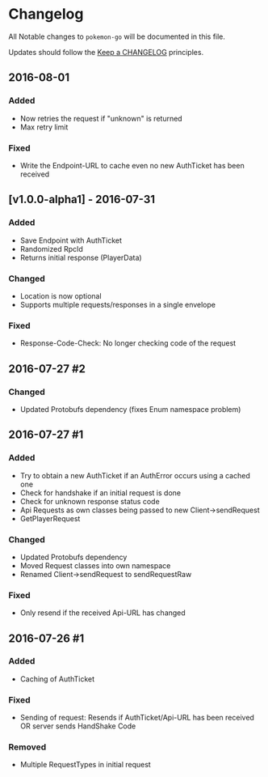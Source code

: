 # Changelog

All Notable changes to `pokemon-go` will be documented in this file.

Updates should follow the [Keep a CHANGELOG](http://keepachangelog.com/) principles.

## 2016-08-01

### Added
- Now retries the request if "unknown" is returned
- Max retry limit

### Fixed
- Write the Endpoint-URL to cache even no new AuthTicket has been received

## [v1.0.0-alpha1] - 2016-07-31

### Added
- Save Endpoint with AuthTicket
- Randomized RpcId
- Returns initial response (PlayerData)

### Changed
- Location is now optional
- Supports multiple requests/responses in a single envelope

### Fixed
- Response-Code-Check: No longer checking code of the request

## 2016-07-27 #2

### Changed
- Updated Protobufs dependency (fixes Enum namespace problem)

## 2016-07-27 #1

### Added
- Try to obtain a new AuthTicket if an AuthError occurs using a cached one
- Check for handshake if an initial request is done
- Check for unknown response status code
- Api Requests as own classes being passed to new Client->sendRequest
- GetPlayerRequest

### Changed
- Updated Protobufs dependency
- Moved Request classes into own namespace
- Renamed Client->sendRequest to sendRequestRaw

### Fixed
- Only resend if the received Api-URL has changed

## 2016-07-26 #1

### Added
- Caching of AuthTicket

### Fixed
- Sending of request: Resends if AuthTicket/Api-URL has been received OR server sends HandShake Code

### Removed
- Multiple RequestTypes in initial request
